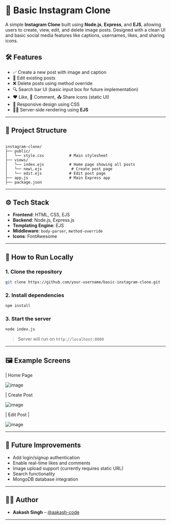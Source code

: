 
# 📸 Basic Instagram Clone

A simple **Instagram Clone** built using **Node.js**, **Express**, and **EJS**, allowing users to create, view, edit, and delete image posts. Designed with a clean UI and basic social media features like captions, usernames, likes, and sharing icons.

## 🛠️ Features

- ✅ Create a new post with image and caption  
- 📝 Edit existing posts  
- ❌ Delete posts using method override  
- 🔍 Search bar UI (basic input box for future implementation)  
- ❤️ Like, 💬 Comment, 📤 Share icons (static UI)  
- 📱 Responsive design using CSS  
- 🧑‍💻 Server-side rendering using **EJS**

---

## 📂 Project Structure

```

instagram-clone/
├── public/
│   └── style.css           # Main stylesheet
├── views/
│   └── index.ejs           # Home page showing all posts
│   └── new\.ejs             # Create post page
│   └── edit.ejs            # Edit post page
├── app.js                  # Main Express app
├── package.json

````

---

## ⚙️ Tech Stack

- **Frontend**: HTML, CSS, EJS
- **Backend**: Node.js, Express.js
- **Templating Engine**: EJS
- **Middleware**: `body-parser`, `method-override`
- **Icons**: FontAwesome

---

## 🚀 How to Run Locally

### 1. Clone the repository

```bash
git clone https://github.com/your-username/basic-instagram-clone.git
````

### 2. Install dependencies

```bash
npm install
```

### 3. Start the server

```bash
node index.js
```

> Server will run on `http://localhost:8080`

---

## 🖼️ Example Screens

| Home Page  

 ![image](https://github.com/user-attachments/assets/ba62568f-4287-409f-ad61-430c53ee4c37)

| Create Post                    

![image](https://github.com/user-attachments/assets/d1db111d-9ae4-4143-b27d-a6cd0c95cb4d)

| Edit Post                     |

![image](https://github.com/user-attachments/assets/6de134f2-9985-4f23-9fb9-d78620e46221)



---

## 📌 Future Improvements

* Add login/signup authentication
* Enable real-time likes and comments
* Image upload support (currently requires static URL)
* Search functionality
* MongoDB database integration

---

## 🙋‍♂️ Author

* **Aakash Singh** – [@aakash-code](https://github.com/asjaga)

---


